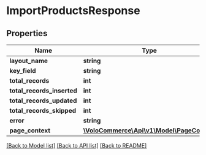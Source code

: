 # ImportProductsResponse

## Properties
Name | Type | Description | Notes
------------ | ------------- | ------------- | -------------
**layout_name** | **string** |  | [optional] 
**key_field** | **string** |  | [optional] 
**total_records** | **int** |  | [optional] 
**total_records_inserted** | **int** |  | [optional] 
**total_records_updated** | **int** |  | [optional] 
**total_records_skipped** | **int** |  | [optional] 
**error** | **string** |  | [optional] 
**page_context** | [**\VoloCommerce\Api\v1\Model\PageContext**](PageContext.md) |  | [optional] 

[[Back to Model list]](../README.md#documentation-for-models) [[Back to API list]](../README.md#documentation-for-api-endpoints) [[Back to README]](../README.md)


